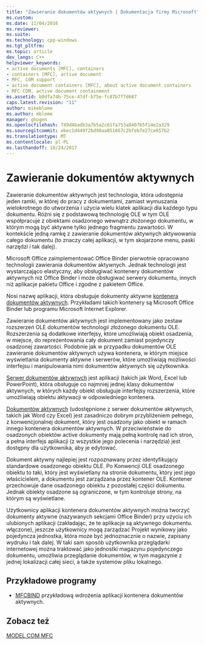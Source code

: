 ```yaml
---
title: "Zawieranie dokumentów aktywnych | Dokumentacja firmy Microsoft"
ms.custom: 
ms.date: 11/04/2016
ms.reviewer: 
ms.suite: 
ms.technology: cpp-windows
ms.tgt_pltfrm: 
ms.topic: article
dev_langs: C++
helpviewer_keywords:
- active documents [MFC], containers
- containers [MFC], active document
- MFC, COM support
- active document containers [MFC], about active document containers
- MFC COM, active document containment
ms.assetid: b8dfa74b-75ce-47df-b75e-fc87b7f7d687
caps.latest.revision: "11"
author: mikeblome
ms.author: mblome
manager: ghogen
ms.openlocfilehash: 749d4badb3a7b5a2c61fa753a840765f14e2a329
ms.sourcegitcommit: ebec1d449f2bd98aa851667c2bfeb7e27ce657b2
ms.translationtype: MT
ms.contentlocale: pl-PL
ms.lasthandoff: 10/24/2017
---
```

# <a name="active-document-containment"></a>Zawieranie dokumentów aktywnych
Zawieranie dokumentów aktywnych jest technologia, która udostępnia jeden ramki, w której do pracy z dokumentami, zamiast wymuszania wielokrotnego do utworzenia i użycia wielu klatek aplikacji dla każdego typu dokumentu. Różni się z podstawową technologię OLE w tym OLE współpracuje z obiektami osadzonego wewnątrz złożonego dokumentu, w którym mogą być aktywne tylko jednego fragmentu zawartości. W kontekście jedną ramkę z zawieranie dokumentów aktywnych aktywowania całego dokumentu (to znaczy całej aplikacji, w tym skojarzone menu, paski narzędzi i tak dalej).  
  
 Microsoft Office zaimplementować Office Binder pierwotnie opracowano technologii zawierania dokumentów aktywnych. Jednak technologii jest wystarczająco elastyczny, aby obsługiwać kontenery dokumentów aktywnych niż Office Binder i może obsługiwać serwery dokumentu, innych niż aplikacje pakietu Office i zgodne z pakietem Office.  
  
 Nosi nazwę aplikacji, która obsługuje dokumenty aktywne [kontenera dokumentów aktywnych](../mfc/active-document-containers.md). Przykładami takich kontenery są Microsoft Office Binder lub programu Microsoft Internet Explorer.  
  
 Zawieranie dokumentów aktywnych jest implementowany jako zestaw rozszerzeń OLE dokumentów technologii złożonego dokumentu OLE. Rozszerzenia są dodatkowe interfejsy, które umożliwiają obiekt osadzenia, w miejsce, do reprezentowania cały dokument zamiast pojedynczy osadzonej zawartości. Podobnie jak w przypadku dokumentów OLE zawieranie dokumentów aktywnych używa kontenera, w którym miejsce wyświetlania dokumenty aktywne i serwerów, które umożliwiają możliwości interfejsu i manipulowania nimi dokumentów aktywnych się użytkownika.  
  
 [Serwer dokumentów aktywnych](../mfc/active-document-servers.md) jest aplikacji (takich jak Word, Excel lub PowerPoint), która obsługuje co najmniej jednej klasy dokumentów aktywnych, w których każdy obiekt obsługuje interfejsy rozszerzenia, które umożliwiają obiektu aktywacji w odpowiedniego kontenera.  
  
 [Dokumentów aktywnych](../mfc/active-documents.md) (udostępnione z serwer dokumentów aktywnych, takich jak Word czy Excel) jest zasadniczo dobrym przybliżeniem pełnego, z konwencjonalnej dokument, który jest osadzony jako obiekt w ramach innego kontenera dokumentów aktywnych. W przeciwieństwie do osadzonych obiektów active dokumenty mają pełną kontrolę nad ich stron, a pełna interfejs aplikacji (z wszystkie jego polecenia i narzędzia) jest dostępny dla użytkownika, aby je edytować.  
  
 Dokument aktywny najlepiej jest rozpoznawany przez identyfikujący standardowe osadzonego obiektu OLE. Po Konwencji OLE osadzonego obiektu to taki, który jest wyświetlany na stronie dokumentu, który jest jego właścicielem, a dokumentu jest zarządzana przez kontener OLE. Kontener przechowuje dane osadzonego obiektu z pozostałej części dokumentu. Jednak obiekty osadzone są ograniczone, w tym kontroluje strony, na którym są wyświetlane.  
  
 Użytkownicy aplikacji kontenera dokumentów aktywnych można tworzyć dokumenty aktywne (nazywanych sekcjami Office Binder) przy użyciu ich ulubionych aplikacji (zakładając, że te aplikacje są aktywnego dokumentu. włączone), jeszcze użytkownicy mogą zarządzać Projekt wynikowy jako pojedyncza jednostka, która może być jednoznacznie o nazwie, zapisany wydruku i tak dalej. W taki sam sposób użytkownika przeglądarki internetowej można traktować jako jednostki magazynu pojedynczego dokumentu, umożliwia przeglądanie dokumentów, w tym magazynie z jednej lokalizacji całej sieci, a także systemów pliku lokalnego.  
  
## <a name="sample-programs"></a>Przykładowe programy  
  
-   [MFCBIND](../visual-cpp-samples.md) przykładową wdrożenia aplikacji kontenera dokumentów aktywnych.  
  
## <a name="see-also"></a>Zobacz też  
 [MODEL COM MFC](../mfc/mfc-com.md)

